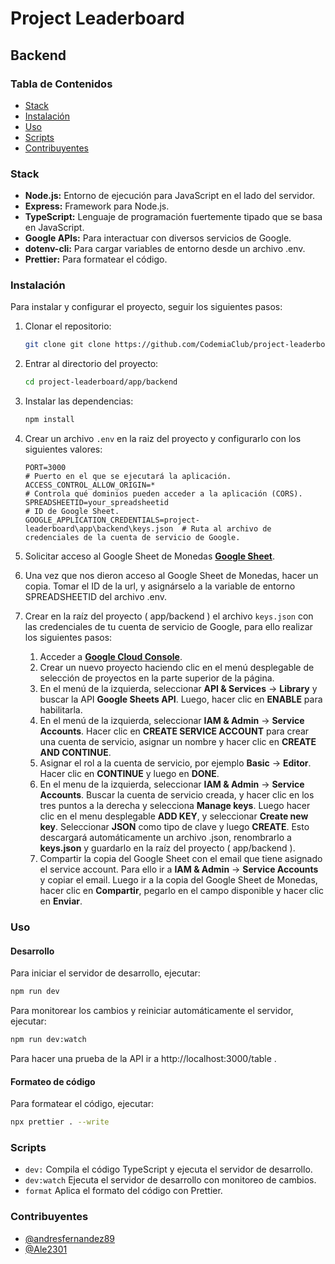 # Project Leaderboard

## Backend

### Tabla de Contenidos

- [Stack](#Stack)
- [Instalación](#instalación)
- [Uso](#uso)
- [Scripts](#scripts)
- [Contribuyentes](#contribuyentes)

### Stack

- **Node.js:** Entorno de ejecución para JavaScript en el lado del servidor.
- **Express:** Framework para Node.js.
- **TypeScript:** Lenguaje de programación fuertemente tipado que se basa en JavaScript.
- **Google APIs:** Para interactuar con diversos servicios de Google.
- **dotenv-cli:** Para cargar variables de entorno desde un archivo .env.
- **Prettier:** Para formatear el código.

### Instalación

Para instalar y configurar el proyecto, seguir los siguientes pasos:

1. Clonar el repositorio:

   ```sh
   git clone git clone https://github.com/CodemiaClub/project-leaderboard.git

   ```

2. Entrar al directorio del proyecto:

   ```sh
   cd project-leaderboard/app/backend
   ```

3. Instalar las dependencias:

   ```sh
   npm install
   ```

4. Crear un archivo `.env` en la raiz del proyecto y configurarlo con los siguientes valores:

   ```env
   PORT=3000                                                                 # Puerto en el que se ejecutará la aplicación.
   ACCESS_CONTROL_ALLOW_ORIGIN=*                                             # Controla qué dominios pueden acceder a la aplicación (CORS).
   SPREADSHEETID=your_spreadsheetid                                          # ID de Google Sheet.
   GOOGLE_APPLICATION_CREDENTIALS=project-leaderboard\app\backend\keys.json  # Ruta al archivo de credenciales de la cuenta de servicio de Google.
   ```

5. Solicitar acceso al Google Sheet de Monedas [**Google Sheet**](https://docs.google.com/spreadsheets/d/1QANs9Hi1v1w4VQiuCDfIXIbLqFpncMkxKHu0U2u-Bi4/edit?gid=565713578#gid=565713578).

6. Una vez que nos dieron acceso al Google Sheet de Monedas, hacer un copia. Tomar el ID de la url, y asignárselo a la variable de entorno SPREADSHEETID del archivo .env.

7. Crear en la raíz del proyecto ( app/backend ) el archivo `keys.json` con las credenciales de tu cuenta de servicio de Google, para ello realizar los siguientes pasos:

   1. Acceder a [**Google Cloud Console**](https://console.cloud.google.com/).
   2. Crear un nuevo proyecto haciendo clic en el menú desplegable de selección de proyectos en la parte superior de la página.
   3. En el menú de la izquierda, seleccionar **API & Services** -> **Library** y buscar la API **Google Sheets API**. Luego, hacer clic en **ENABLE** para habilitarla.
   4. En el menú de la izquierda, seleccionar **IAM & Admin** -> **Service Accounts**. Hacer clic en **CREATE SERVICE ACCOUNT** para crear una cuenta de servicio, asignar un nombre y hacer clic en **CREATE AND CONTINUE**.
   5. Asignar el rol a la cuenta de servicio, por ejemplo **Basic** -> **Editor**. Hacer clic en **CONTINUE** y luego en **DONE**.
   6. En el menu de la izquierda, seleccionar **IAM & Admin** -> **Service Accounts**. Buscar la cuenta de servicio creada, y hacer clic en los tres puntos a la derecha y selecciona **Manage keys**. Luego hacer clic en el menu desplegable **ADD KEY**, y seleccionar **Create new key**. Seleccionar **JSON** como tipo de clave y luego **CREATE**. Esto descargará automáticamente un archivo .json, renombrarlo a **keys.json** y guardarlo en la raíz del proyecto ( app/backend ).
   7. Compartir la copia del Google Sheet con el email que tiene asignado el service account. Para ello ir a **IAM & Admin** -> **Service Accounts** y copiar el email. Luego ir a la copia del Google Sheet de Monedas, hacer clic en **Compartir**, pegarlo en el campo disponible y hacer clic en **Enviar**.

### Uso

#### Desarrollo

Para iniciar el servidor de desarrollo, ejecutar:

```sh
npm run dev
```

Para monitorear los cambios y reiniciar automáticamente el servidor, ejecutar:

```sh
npm run dev:watch
```

Para hacer una prueba de la API ir a http://localhost:3000/table .

#### Formateo de código

Para formatear el código, ejecutar:

```sh
npx prettier . --write
```

### Scripts

- `dev:` Compila el código TypeScript y ejecuta el servidor de desarrollo.
- `dev:watch` Ejecuta el servidor de desarrollo con monitoreo de cambios.
- `format` Aplica el formato del código con Prettier.

### Contribuyentes

- [@andresfernandez89](https://github.com/andresfernandez89)
- [@Ale2301](https://github.com/Ale2301)
